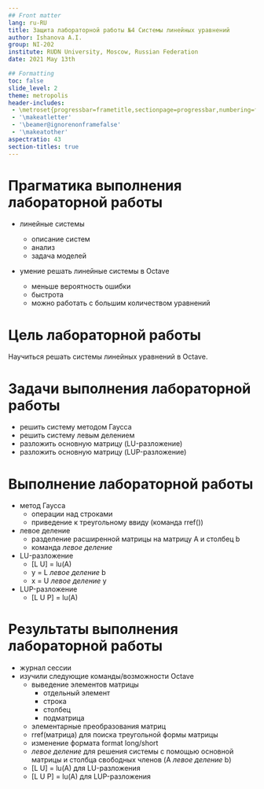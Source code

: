 ```yaml
---
## Front matter
lang: ru-RU
title: Защита лабораторной работы №4 Системы линейных уравнений
author: Ishanova A.I.
group: NI-202
institute: RUDN University, Moscow, Russian Federation
date: 2021 May 13th

## Formatting
toc: false
slide_level: 2
theme: metropolis
header-includes: 
 - \metroset{progressbar=frametitle,sectionpage=progressbar,numbering=fraction}
 - '\makeatletter'
 - '\beamer@ignorenonframefalse'
 - '\makeatother'
aspectratio: 43
section-titles: true
---
```


# Прагматика выполнения лабораторной работы

- линейные системы
  - описание систем
  - анализ
  - задача моделей

- умение решать линейные системы в Octave
  - меньше вероятность ошибки
  - быстрота
  - можно работать с большим количеством уравнений

# Цель лабораторной работы

Научиться решать системы линейных уравнений в Octave.

# Задачи выполнения лабораторной работы

- решить систему методом Гаусса
- решить систему левым делением
- разложить основную матрицу (LU-разложение)
- разложить основную матрицу (LUP-разложение)

#  Выполнение лабораторной работы

- метод Гаусса
  - операции над строками
  - приведение к треугольному ввиду (команда rref())
- левое деление
  - разделение расширенной матрицы на матрицу А и столбец b
  - команда *левое деление*
- LU-разложение
  - [L U] = lu(A)
  - y = L *левое деление* b
  - x = U *левое деление* y
- LUP-разложение
  - [L U P] = lu(A)

# Результаты выполнения лабораторной работы

- журнал сессии
- изучили следующие команды/возможности Octave
  - выведение элементов матрицы
    - отдельный элемент
    - строка
    - столбец
    - подматрица
  - элементарные преобразования матриц
  - rref(матрица) для поиска треугольной формы матрицы
  - изменение формата format long/short
  - *левое деление* для решения системы с помощью основной матрицы и столбца свободных членов (A *левое деление* b)
  - [L U] = lu(A) для LU-разложения
  - [L U P] = lu(A) для LUP-разложения
